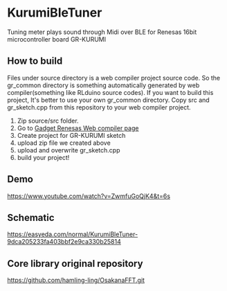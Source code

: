 # KurumiBleTuner
Tuning meter plays sound through Midi over BLE for Renesas 16bit microcontroller board GR-KURUMI

## How to build

Files under source directory is a web compiler project source code. So the gr_common directory is something automatically generated by web compiler(something like RLduino source codes).
If you want to build this project, It's better to use your own gr_common directory. Copy src and gr_sketch.cpp from this repository to your web compiler project.

1. Zip source/src folder.
2. Go to [Gadget Renesas Web compiler page](http://update.renesas.com/gur/compiler.do?&languageCode=jp "Web Compiler")
3. Create project for GR-KURUMI sketch
4. upload zip file we created above
5. upload and overwrite gr_sketch.cpp
6. build your project!

## Demo
https://www.youtube.com/watch?v=ZwmfuGoQjK4&t=6s

## Schematic
https://easyeda.com/normal/KurumiBleTuner-9dca205233fa403bbf2e9ca330b25814

## Core library original repository
https://github.com/hamling-ling/OsakanaFFT.git
